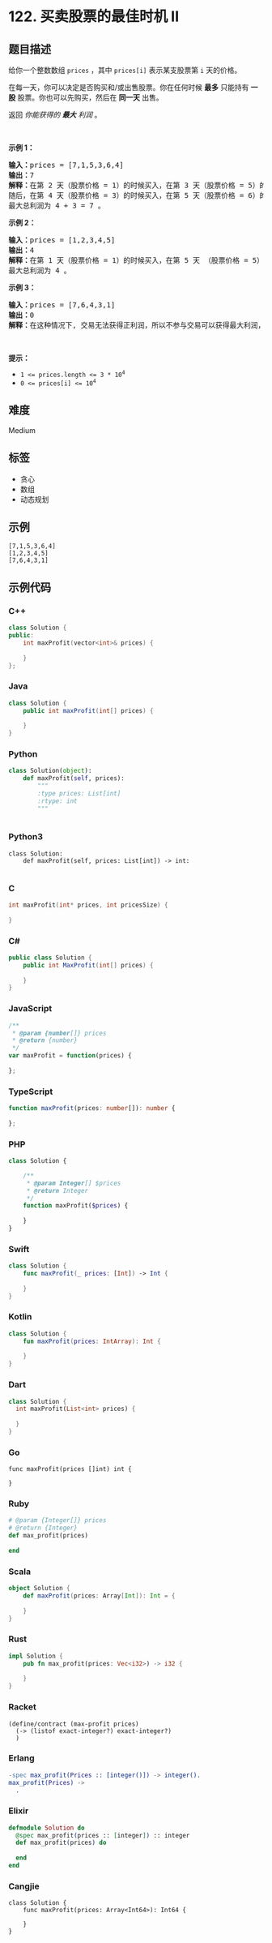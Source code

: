 # 122. 买卖股票的最佳时机 II

## 题目描述

<p>给你一个整数数组 <code>prices</code> ，其中&nbsp;<code>prices[i]</code> 表示某支股票第 <code>i</code> 天的价格。</p>

<p>在每一天，你可以决定是否购买和/或出售股票。你在任何时候&nbsp;<strong>最多</strong>&nbsp;只能持有 <strong>一股</strong> 股票。你也可以先购买，然后在 <strong>同一天</strong> 出售。</p>

<p>返回 <em>你能获得的 <strong>最大</strong> 利润</em>&nbsp;。</p>

<p>&nbsp;</p>

<p><strong>示例 1：</strong></p>

<pre>
<strong>输入：</strong>prices = [7,1,5,3,6,4]
<strong>输出：</strong>7
<strong>解释：</strong>在第 2 天（股票价格 = 1）的时候买入，在第 3 天（股票价格 = 5）的时候卖出, 这笔交易所能获得利润 = 5 - 1 = 4。
随后，在第 4 天（股票价格 = 3）的时候买入，在第 5 天（股票价格 = 6）的时候卖出, 这笔交易所能获得利润 = 6 - 3 = 3。
最大总利润为 4 + 3 = 7 。</pre>

<p><strong>示例 2：</strong></p>

<pre>
<strong>输入：</strong>prices = [1,2,3,4,5]
<strong>输出：</strong>4
<strong>解释：</strong>在第 1 天（股票价格 = 1）的时候买入，在第 5 天 （股票价格 = 5）的时候卖出, 这笔交易所能获得利润 = 5 - 1 = 4。
最大总利润为 4 。</pre>

<p><strong>示例&nbsp;3：</strong></p>

<pre>
<strong>输入：</strong>prices = [7,6,4,3,1]
<strong>输出：</strong>0
<strong>解释：</strong>在这种情况下, 交易无法获得正利润，所以不参与交易可以获得最大利润，最大利润为 0。</pre>

<p>&nbsp;</p>

<p><strong>提示：</strong></p>

<ul>
	<li><code>1 &lt;= prices.length &lt;= 3 * 10<sup>4</sup></code></li>
	<li><code>0 &lt;= prices[i] &lt;= 10<sup>4</sup></code></li>
</ul>


## 难度

Medium

## 标签

- 贪心
- 数组
- 动态规划

## 示例

```
[7,1,5,3,6,4]
[1,2,3,4,5]
[7,6,4,3,1]
```

## 示例代码

### C++

```cpp
class Solution {
public:
    int maxProfit(vector<int>& prices) {
        
    }
};
```

### Java

```java
class Solution {
    public int maxProfit(int[] prices) {
        
    }
}
```

### Python

```python
class Solution(object):
    def maxProfit(self, prices):
        """
        :type prices: List[int]
        :rtype: int
        """
        
```

### Python3

```python3
class Solution:
    def maxProfit(self, prices: List[int]) -> int:
        
```

### C

```c
int maxProfit(int* prices, int pricesSize) {
    
}
```

### C#

```csharp
public class Solution {
    public int MaxProfit(int[] prices) {
        
    }
}
```

### JavaScript

```javascript
/**
 * @param {number[]} prices
 * @return {number}
 */
var maxProfit = function(prices) {
    
};
```

### TypeScript

```typescript
function maxProfit(prices: number[]): number {
    
};
```

### PHP

```php
class Solution {

    /**
     * @param Integer[] $prices
     * @return Integer
     */
    function maxProfit($prices) {
        
    }
}
```

### Swift

```swift
class Solution {
    func maxProfit(_ prices: [Int]) -> Int {
        
    }
}
```

### Kotlin

```kotlin
class Solution {
    fun maxProfit(prices: IntArray): Int {
        
    }
}
```

### Dart

```dart
class Solution {
  int maxProfit(List<int> prices) {
    
  }
}
```

### Go

```golang
func maxProfit(prices []int) int {
    
}
```

### Ruby

```ruby
# @param {Integer[]} prices
# @return {Integer}
def max_profit(prices)
    
end
```

### Scala

```scala
object Solution {
    def maxProfit(prices: Array[Int]): Int = {
        
    }
}
```

### Rust

```rust
impl Solution {
    pub fn max_profit(prices: Vec<i32>) -> i32 {
        
    }
}
```

### Racket

```racket
(define/contract (max-profit prices)
  (-> (listof exact-integer?) exact-integer?)
  )
```

### Erlang

```erlang
-spec max_profit(Prices :: [integer()]) -> integer().
max_profit(Prices) ->
  .
```

### Elixir

```elixir
defmodule Solution do
  @spec max_profit(prices :: [integer]) :: integer
  def max_profit(prices) do
    
  end
end
```

### Cangjie

```cangjie
class Solution {
    func maxProfit(prices: Array<Int64>): Int64 {

    }
}
```

